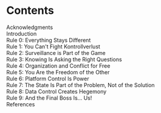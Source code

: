 # Contents

Acknowledgments  
Introduction  
Rule 0: Everything Stays Different  
Rule 1: You Can't Fight Kontrollverlust  
Rule 2: Surveillance is Part of the Game  
Rule 3: Knowing Is Asking the Right Questions  
Rule 4: Organization and Conflict for Free  
Rule 5: You Are the Freedom of the Other  
Rule 6: Platform Control Is Power  
Rule 7: The State Is Part of the Problem, Not of the Solution  
Rule 8: Data Control Creates Hegemony  
Rule 9: And the Final Boss Is... Us!  
References  

